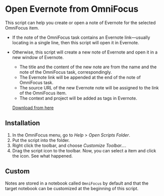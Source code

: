 # Open Evernote from OmniFocus
This script can help you create or open a note of Evernote for the selected OmniFocus item.

- If the note of the OmniFocus task contains an Evernote link—usually locating in a single line, then this script will open it in Evernote.
- Otherwise, this script will create a new note of Evernote and open it in a new window of Evernote.
  - The title and the content of the new note are from the name and the note of the OmniFocus task, correspondingly.
  - The Evernote link will be appended at the end of the note of OmniFocus task.
  - The source URL of the new Evernote note will be assigned to the link of the OmniFocus item.
  - The context and project will be added as tags in Evernote.

  [Download from here](https://github.com/zh0ng/omnifocus_open_evernote_applescript/blob/master/open_evernote.scpt?raw=true)

## Installation
1. In the OmniFocus menu, go to *Help* > *Open Scripts Folder*.
2. Put the script into the folder.
3. Right click the toolbar, and choose *Customize Toolbar…*.
4. Drag the script icon to the toolbar.
  Now, you can select a item and click the icon. See what happened.
  
## Custom
Notes are stored in a notebook called `OmniFocus` by default and that the target notebook can be customized at the beginning of this script.
